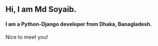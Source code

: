 <h2>Hi, I am Md Soyaib.</h2>
<h4>I am a Python-Django developer from Dhaka, Banagladesh.</h4>
Nice to meet you!
